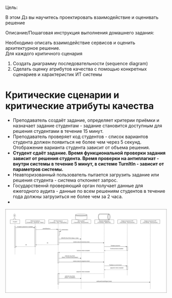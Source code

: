 Цель:

В этом Дз вы научитесь проектировать взаимодействие и оценивать решение

  

Описание/Пошаговая инструкция выполнения домашнего задания:

Необходимо описать взаимодействие сервисов и оценить архитектурное решение.  
Для каждого критичного сценария

1.  Создать диаграмму последовательности (sequence diagram)
2.  Сделать оценку атрибутов качества с помощью конкретных сценариев и характеристик ИТ системы


# Критические сценарии и критические атрибуты качества

- Преподаватель создаёт задание, определяет критерии приёмки и назначает задание студентам - задание становится доступным для решения студентами в течение 15 минут.
- Преподаватель проверяет код студентов - список вариантов студента должен появиться не более чем через 5 секунд. Отображение варианта студента зависит от объема решения.
- **Студент сдаёт задание. Время функциональной проверки задания зависит от решения студента. Время проверки на антиплагиат - внутри системы в течение 5 минут, в системе TurnItIn - зависит от параметров системы.**
- Неавторизованный пользователь пытается загрузить задание или решения студента - система отклоняет запрос.
- Государственнй проверяющий орган получает данные для ежегодного аудита - данные по всем решениям студентов в течение года должны загрузиться не более чем за 2 часа.
- 
![ДЗ5.drawio.png](https://github.com/IvanSenchukov/OTUS-SoftwareArchitect-2022/blob/master/HW5/%D0%94%D0%975.drawio.png)

